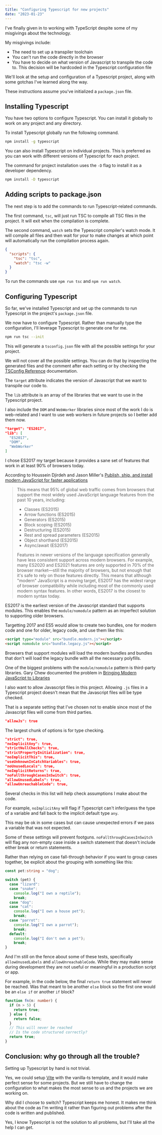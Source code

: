 ```yaml
---
title: "Configuring Typescript for new projects"
date: "2023-01-23"
---
```


I've finally given in to working with TypeScript despite some of my misgivings about the technology.

My misgivings include:

* The need to set up a transpiler toolchain
* You can't run the code directly in the browser
* You have to decide on what version of Javascript to transpile the code to. This decision will be hardcoded in the Typescript configuration file

We'll look at the setup and configuration of a Typescript project, along with some gotchas I've learned along the way.

These instructions assume you've initialized a `package.json` file.

## Installing Typescript

You have two options to configure Typescript. You can install it globally to work on any project and any directory.

To install Typescript globally run the following command.

```bash
npm install -g typescript
```

You can also install Typescript on individual projects. This is preferred as you can work with different versions of Typescript for each project.

The command for project installation uses the `-D` flag to install it as a developer dependency.

```bash
npm install -D typescript
```

## Adding scripts to package.json

The next step is to add the commands to run Typescript-related commands.

The first command, `tsc`, will just run TSC to compile all TSC files in the project. It will exit when the compilation is complete.

The second command, `watch` sets the Typescript compiler's watch mode. It will compile all files and then wait for your to make changes at which point will automatically run the compilation process again.

```json
{
  "scripts": {
    "tsc": "tsc",
    "watch": "tsc -w"
  }
}
```

To run the commands use `npm run tsc` and `npm run watch`.

## Configuring Typescript

So far, we've installed Typescript and set up the commands to run Typescript in the project's `package.json` file.

We now have to configure Typescript. Rather than manually type the configuration, I'll leverage Typescript to generate one for me.

```bash
npm run tsc --init
```

This will generate a `tsconfig.json` file with all the possible settings for your project.

We will not cover all the possible settings. You can do that by inspecting the generated files and the comment after each setting or by checking the [TSConfig Reference](https://www.typescriptlang.org/tsconfig) documentation.

The `target` attribute indicates the version of Javascript that we want to transpile our code to.

The `lib` attribute is an array of the libraries that we want to use in the Typescript project.

I also include the `DOM` and `WebWorker` libraries since most of the work I do is web-related and I want to use web workers in future projects so I better add them now.

```json
"target": "ES2017",
"lib": [
  "ES2017",
  "DOM",
  "WebWorker"
]
```

I chose ES2017 my target because it provides a sane set of features that work in at least 90% of browsers today.

According to Houssein Djirdeh and Jason Miller's [Publish, ship, and install modern JavaScript for faster applications](https://web.dev/publish-modern-javascript/)

> This means that 95% of global web traffic comes from browsers that support the most widely used JavaScript language features from the past 10 years, including:
>
> * Classes (ES2015)
> * Arrow functions (ES2015)
> * Generators (ES2015)
> * Block scoping (ES2015)
> * Destructuring (ES2015)
> * Rest and spread parameters (ES2015)
> * Object shorthand (ES2015)
> * Async/await (ES2017)
>
> Features in newer versions of the language specification generally have less consistent support across modern browsers. For example, many ES2020 and ES2021 features are only supported in 70% of the browser market—still the majority of browsers, but not enough that it's safe to rely on those features directly. This means that although "modern" JavaScript is a moving target, ES2017 has the widest range of browser compatibility while including most of the commonly used modern syntax features. In other words, ES2017 is the closest to modern syntax today.

ES2017 is the earliest version of the Javascript standard that supports modules. This enables the `module/nomodule` pattern as an imperfect solution to supporting older browsers.

Targetting 2017 and ES5 would allow to create two bundles, one for modern code and one for older, legacy code, and use them like this:

```html
<script type="module" src="bundle.modern.js"></script>
<script nomodule src="bundle.legacy.js"></script>
```

Browsers that support modules will load the modern bundles and bundles that don't will load the legacy bundle with all the necessary polyfills.

One of the biggest problems with the `module/nomodule` pattern is third-party libraries. Gary Chew documented the problem in [Bringing Modern JavaScript to Libraries](https://dev.to/garylchew/bringing-modern-javascript-to-libraries-432c)

I also want to allow Javascript files in this project. Allowing `.js` files in a Typescript project doesn't mean that the Javascript files will be type checked.

That is a separate setting that I've chosen not to enable since most of the Javascript files will come from third parties.

```json
"allowJs": true
```

The largest chunk of options is for type checking.

```json
"strict": true,
"noImplicitAny": true,
"strictNullChecks": true,
"strictPropertyInitialization": true,
"noImplicitThis": true,
"useUnknownInCatchVariables": true,
"noUnusedLocals": true,
"noImplicitReturns": true,
"noFallthroughCasesInSwitch": true,
"allowUnusedLabels": true,
"allowUnreachableCode": true,
```

Several checks in this list will help check assumptions I make about the code.

For example, `noImplicitAny` will flag if Typescript can't infer/guess the type of a variable and fall back to the implicit default type `any`.

This may be ok in some cases but can cause unexpected errors if we pass a variable that was not expected.

Some of these settings will prevent footguns. `noFallthroughCasesInSwitch` will flag any non-empty case inside a switch statement that doesn't include either break or return statements.

Rather than relying on case fall-through behavior if you want to group cases together, be explicit about the grouping with something like this:

```typescript
const pet:string = "dog";

switch (pet) {
  case "lizard":
  case "snake":
    console.log("I own a reptile");
    break;
  case "dog":
  case "cat":
    console.log("I own a house pet");
    break;
  case "parrot":
    console.log("I own a parrot");
    break;
  default:
    console.log("I don't own a pet");
    break;
}
```

And I'm still on the fence about some of these tests, specifically `allowUnusedLabels` and `allowUnreachableCode`. While they may make sense during development they are not useful or meaningful in a production script or app.

For example, in the code below, the final `return true` statement will never be reached. Was that meant to be another `else` block so the first one would be an `else if` or another `if` block?

```typescript
function fn(n: number) {
  if (n > 5) {
    return true;
  } else {
    return false;
  }
  // This will never be reached
  // Is the code structured correctly?
  return true;
}
```

## Conclusion: why go through all the trouble?

Setting up Typescript by hand is not trivial.

Yes, we could setup [Vite](https://vitejs.dev/) with the vanilla-ts template, and it would make perfect sense for some projects. But we still have to change the configuration to what makes the most sense to us and the projects we are working on.

Why did I choose to switch? Typescript keeps me honest. It makes me think about the code as I'm writing it rather than figuring out problems after the code is written and published.

Yes, I know Typescript is not the solution to all problems, but I'll take all the help I can get.
